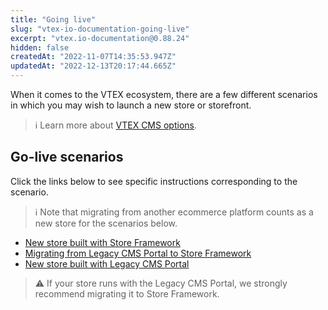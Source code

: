 ```yaml
---
title: "Going live"
slug: "vtex-io-documentation-going-live"
excerpt: "vtex.io-documentation@0.88.24"
hidden: false
createdAt: "2022-11-07T14:35:53.947Z"
updatedAt: "2022-12-13T20:17:44.665Z"
---
```

When it comes to the VTEX ecosystem, there are a few different scenarios in which you may wish to launch a new store or storefront.

> ℹ️ Learn more about [VTEX CMS options](https://help.vtex.com/tracks/cms--2YcpgIljVaLVQYMzxQbc3z).

## Go-live scenarios

Click the links below to see specific instructions corresponding to the scenario.

> ℹ️ Note that migrating from another ecommerce platform counts as a new store for the scenarios below.

- [New store built with Store Framework](https://developers.vtex.com/vtex-developer-docs/docs/vtex-io-documentation-go-live)
- [Migrating from Legacy CMS Portal to Store Framework](https://developers.vtex.com/vtex-developer-docs/docs/vtex-io-documentation-migrating-storefront-from-legacy-to-io)
- [New store built with Legacy CMS Portal](https://help.vtex.com/en/tutorial/configuring-dns-pointing-to-vtex)

>⚠️ If your store runs with the Legacy CMS Portal, we strongly recommend migrating it to Store Framework.